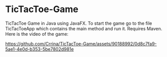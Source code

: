 # TicTacToe-Game
TicTacToe Game in Java using JavaFX. To start the game go to the file TicTacToeApp which contains the main method and run it. Requires Maven. Here is the video of the game:



https://github.com/Crrina/TicTacToe-Game/assets/90188992/0d8c7fa9-5ae1-4e0d-b353-5be7802d981e

